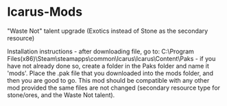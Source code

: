 # Icarus-Mods
"Waste Not" talent upgrade (Exotics instead of Stone as the secondary resource)

Installation instructions - after downloading file, go to:
C:\Program Files(x86)\Steam\steamapps\common\Icarus\Icarus\Content\Paks - if you have not already done so, create a folder in the Paks folder and name it 'mods'.
Place the .pak file that you downloaded into the mods folder, and then you are good to go. This mod should be compatible with any other mod provided the same files are not changed
(secondary resource type for stone/ores, and the Waste Not talent).
